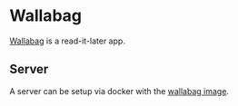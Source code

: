# Wallabag

[Wallabag](https://github.com/wallabag/wallabag) is a read-it-later app.

## Server

A server can be setup via docker with the [wallabag image](./docker-images/wallabag_-_wallabag.md).
